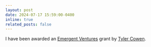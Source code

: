 ```yaml
---
layout: post
date: 2024-07-17 15:59:00-0400
inline: true
related_posts: false
---
```


I have been awarded an [Emergent Ventures](https://marginalrevolution.com/marginalrevolution/2024/07/emergent-ventures-35th-cohort.html) grant by [Tyler Cowen](https://x.com/tylercowen).
